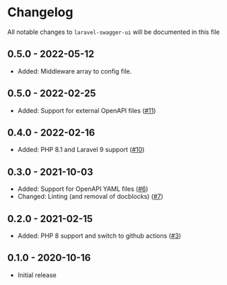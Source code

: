 # Changelog

All notable changes to `laravel-swagger-ui` will be documented in this file

## 0.5.0 - 2022-05-12

- Added: Middleware array to config file.

## 0.5.0 - 2022-02-25

 - Added: Support for external OpenAPI files ([#11](https://github.com/nextapps-be/laravel-swagger-ui/pull/11))

## 0.4.0 - 2022-02-16

 - Added: PHP 8.1 and Laravel 9 support ([#10](https://github.com/nextapps-be/laravel-swagger-ui/pull/10))

## 0.3.0 - 2021-10-03

 - Added: Support for OpenAPI YAML files ([#6](https://github.com/nextapps-be/laravel-swagger-ui/pull/6))
 - Changed: Linting (and removal of docblocks) ([#7](https://github.com/nextapps-be/laravel-swagger-ui/pull/7))

## 0.2.0 - 2021-02-15

 - Added: PHP 8 support and switch to github actions ([#3](https://github.com/nextapps-be/laravel-swagger-ui/pull/3))

## 0.1.0 - 2020-10-16

- Initial release
